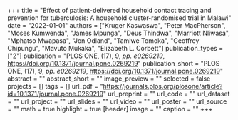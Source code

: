 +++
title = "Effect of patient-delivered household contact tracing and prevention for tuberculosis: A household cluster-randomised trial in Malawi"
date = "2022-01-01"
authors = ["Kruger Kaswaswa", "Peter MacPherson", "Moses Kumwenda", "James Mpunga", "Deus Thindwa", "Marriott Nliwasa", "Mphatso Mwapasa", "Jon Odland", "Tamiwe Tomoka", "Geoffrey Chipungu", "Mavuto Mukaka", "Elizabeth L. Corbett"]
publication_types = ["2"]
publication = "PLOS ONE, (17), 9, _pp. e0269219_, https://doi.org/10.1371/journal.pone.0269219"
publication_short = "PLOS ONE, (17), 9, _pp. e0269219_, https://doi.org/10.1371/journal.pone.0269219"
abstract = ""
abstract_short = ""
image_preview = ""
selected = false
projects = []
tags = []
url_pdf = "https://journals.plos.org/plosone/article?id=10.1371/journal.pone.0269219"
url_preprint = ""
url_code = ""
url_dataset = ""
url_project = ""
url_slides = ""
url_video = ""
url_poster = ""
url_source = ""
math = true
highlight = true
[header]
image = ""
caption = ""
+++
